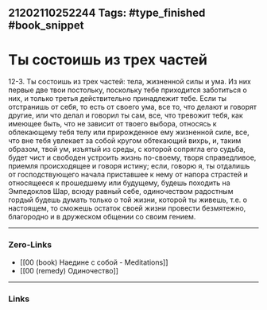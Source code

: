 21202110252244
Tags: #type_finished #book_snippet 
---
# Ты состоишь из трех частей

 12-3. Ты состоишь из трех частей: тела, жизненной силы и ума. Из них первые две твои постольку, поскольку тебе приходится заботиться о них, и только третья действительно принадлежит тебе. Если ты отстранишь от себя, то есть от своего ума, все то, что делают и говорят другие, или что делал и говорил ты сам, все, что тревожит тебя, как имеющее быть, что не зависит от твоего выбора, относясь к облекающему тебя телу или прирожденное ему жизненной силе, все, что вне тебя увлекает за собой кругом обтекающий вихрь, и, таким образом, твой ум, изъятый из среды, с которой сопрягла его судьба, будет чист и свободен устроить жизнь по-своему, творя справедливое, приемля происходящее и говоря истину; если, говорю я, ты отдалишь от господствующего начала приставшее к нему от напора страстей и относящееся к прошедшему или будущему, будешь походить на Эмпедоклов Шар, всюду равный себе, одиночеством радостным гордый будешь думать только о той жизни, которой ты живешь, т.е. о настоящем,  то сможешь остаток своей жизни провести безмятежно, благородно и в дружеском общении со своим гением. 

---
### Zero-Links
 - [[00 (book) Наедине с собой - Meditations]]
 - [[00 (remedy) Одиночество]]
---
### Links
